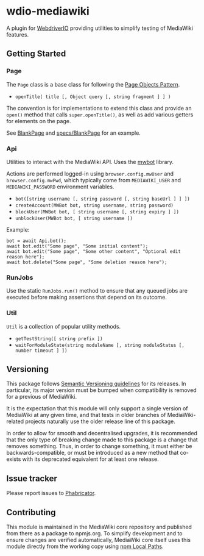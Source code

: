 wdio-mediawiki
==============

A plugin for [WebdriverIO](http://webdriver.io/) providing utilities to simplify testing of MediaWiki features.

Getting Started
---------------

### Page

The `Page` class is a base class for following the [Page Objects Pattern](http://webdriver.io/guide/testrunner/pageobjects.html).

-   `openTitle( title [, Object query [, string fragment ] ] )`

The convention is for implementations to extend this class and provide an `open()` method that calls `super.openTitle()`, as well as add various getters for elements on the page.

See [BlankPage](./BlankPage.js) and [specs/BlankPage](./specs/BlankPage.js) for an example.

### Api

Utilities to interact with the MediaWiki API. Uses the [mwbot](https://github.com/Fannon/mwbot) library.

Actions are performed logged-in using `browser.config.mwUser` and `browser.config.mwPwd`, which typically come from `MEDIAWIKI_USER` and `MEDIAWIKI_PASSWORD` environment variables.

-   `bot([string username [, string password [, string baseUrl ] ] ])`
-   `createAccount(MWBot bot, string username, string password)`
-   `blockUser(MWBot bot, [ string username [, string expiry ] ])`
-   `unblockUser(MWBot bot, [ string username ])`

Example:

    bot = await Api.bot();
    await bot.edit("Some page", "Some initial content");
    await bot.edit("Some page", "Some other content", "Optional edit reason here");
    await bot.delete("Some page", "Some deletion reason here");

### RunJobs

Use the static `RunJobs.run()` method to ensure that any queued jobs are executed before making assertions that depend on its outcome.

### Util

`Util` is a collection of popular utility methods.

-   `getTestString([ string prefix ])`
-   `waitForModuleState(string moduleName [, string moduleStatus [, number timeout ] ])`

Versioning
----------

This package follows [Semantic Versioning guidelines](https://semver.org/) for its releases. In particular, its major version must be bumped when compatibility is removed for a previous of MediaWiki.

It is the expectation that this module will only support a single version of MediaWiki at any given time, and that tests in older branches of MediaWiki-related projects naturally use the older release line of this package.

In order to allow for smooth and decentralised upgrades, it is recommended that the only type of breaking change made to this package is a change that removes something. Thus, in order to change something, it must either be backwards-compatible, or must be introduced as a new method that co-exists with its deprecated equivalent for at least one release.

Issue tracker
-------------

Please report issues to [Phabricator](https://phabricator.wikimedia.org/tag/mediawiki-core-tests/).

Contributing
------------

This module is maintained in the MediaWiki core repository and published from there as a package to npmjs.org. To simplify development and to ensure changes are verified automatically, MediaWiki core itself uses this module directly from the working copy using [npm Local Paths](https://docs.npmjs.com/files/package.json#local-paths).
